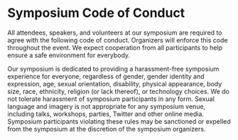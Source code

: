 # Symposium Code of Conduct

All attendees, speakers, and volunteers at our symposium are required to agree with the following code of conduct. Organizers will enforce this code throughout the event. We expect cooperation from all participants to help ensure a safe environment for everybody.

Our symposium is dedicated to providing a harassment-free symposium experience for everyone, regardless of gender, gender identity and expression, age, sexual orientation, disability, physical appearance, body size, race, ethnicity, religion (or lack thereof), or technology choices. We do not tolerate harassment of symposium participants in any form. Sexual language and imagery is not appropriate for any symposium venue, including talks, workshops, parties, Twitter and other online media. Symposium participants violating these rules may be sanctioned or expelled from the symposium at the discretion of the symposium organizers.
